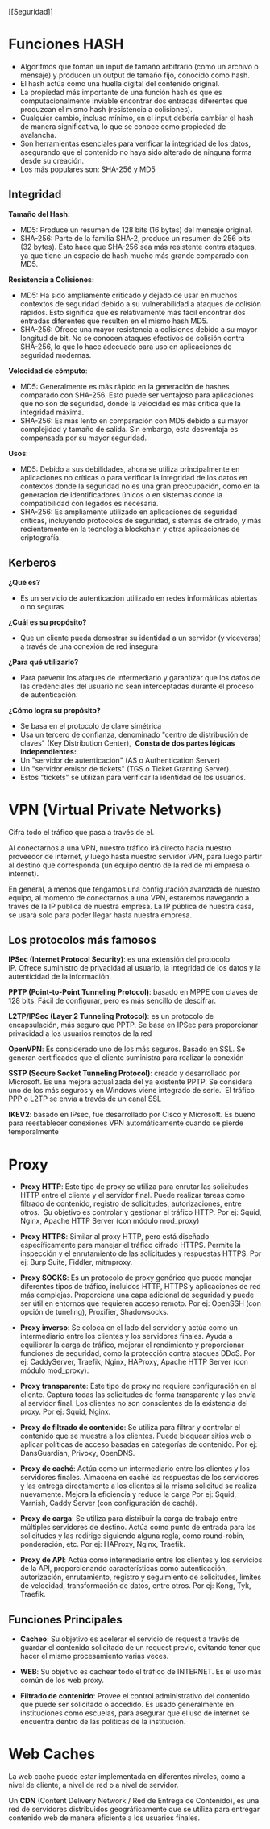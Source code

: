 
[[Seguridad]]
# Funciones HASH
- Algoritmos que toman un input de tamaño arbitrario (como un archivo o mensaje) y producen un output de tamaño fijo, conocido como hash.
- El hash actúa como una huella digital del contenido original.
- La propiedad más importante de una función hash es que es computacionalmente inviable encontrar dos entradas diferentes que produzcan el mismo hash (resistencia a colisiones).
- Cualquier cambio, incluso mínimo, en el input debería cambiar el hash de manera significativa, lo que se conoce como propiedad de avalancha.
- Son herramientas esenciales para verificar la integridad de los datos, asegurando que el contenido no haya sido alterado de ninguna forma desde su creación.
- Los más populares son: SHA-256 y MD5

## Integridad
**Tamaño del Hash:**
- MD5: Produce un resumen de 128 bits (16 bytes) del mensaje original.
- SHA-256: Parte de la familia SHA-2, produce un resumen de 256 bits (32 bytes). Esto hace que SHA-256 sea más resistente contra ataques, ya que tiene un espacio de hash mucho más grande comparado con MD5.

**Resistencia a Colisiones:**
- MD5: Ha sido ampliamente criticado y dejado de usar en muchos contextos de seguridad debido a su vulnerabilidad a ataques de colisión rápidos. Esto significa que es relativamente más fácil encontrar dos entradas diferentes que resulten en el mismo hash MD5.
- SHA-256: Ofrece una mayor resistencia a colisiones debido a su mayor longitud de bit. No se conocen ataques efectivos de colisión contra SHA-256, lo que lo hace adecuado para uso en aplicaciones de seguridad modernas.

**Velocidad de cómputo**:
- MD5: Generalmente es más rápido en la generación de hashes comparado con SHA-256. Esto puede ser ventajoso para aplicaciones que no son de seguridad, donde la velocidad es más crítica que la integridad máxima.
- SHA-256: Es más lento en comparación con MD5 debido a su mayor complejidad y tamaño de salida. Sin embargo, esta desventaja es compensada por su mayor seguridad.

**Usos**:
- MD5: Debido a sus debilidades, ahora se utiliza principalmente en aplicaciones no críticas o para verificar la integridad de los datos en contextos donde la seguridad no es una gran preocupación, como en la generación de identificadores únicos o en sistemas donde la compatibilidad con legados es necesaria.
- SHA-256: Es ampliamente utilizado en aplicaciones de seguridad críticas, incluyendo protocolos de seguridad, sistemas de cifrado, y más recientemente en la tecnología blockchain y otras aplicaciones de criptografía.

## Kerberos

**¿Qué es?** 
- Es un servicio de autenticación utilizado en redes informáticas abiertas o no seguras

**¿Cuál es su propósito?** 
- Que un cliente pueda demostrar su identidad a un servidor (y viceversa) a través de una conexión de red insegura

**¿Para qué utilizarlo?**
- Para prevenir los ataques de intermediario y garantizar que los datos de las credenciales del usuario no sean interceptadas durante el proceso de autenticación.

**¿Cómo logra su propósito?**
- Se basa en el protocolo de clave simétrica 
- Usa un tercero de confianza, denominado "centro de distribución de claves" (Key Distribution Center), 
**Consta de dos partes lógicas independientes:** 
- Un "servidor de autenticación" (AS o Authentication Server)
- Un "servidor emisor de tickets" (TGS o Ticket Granting Server). 
- Estos "tickets" se utilizan para verificar la identidad de los usuarios.
# VPN (Virtual Private Networks)

Cifra todo el tráfico que pasa a través de el.

Al conectarnos a una VPN, nuestro tráfico irá directo hacia nuestro proveedor de internet, y luego hasta nuestro servidor VPN, para luego partir al destino que corresponda (un equipo dentro de la red de mi empresa o internet).

En general, a menos que tengamos una configuración avanzada de nuestro equipo, al momento de conectarnos a una VPN, estaremos navegando a través de la IP pública de nuestra empresa. La IP pública de nuestra casa, se usará solo para poder llegar hasta nuestra empresa.

## Los protocolos más famosos

**IPSec (Internet Protocol Security)**: es una extensión del protocolo IP. Ofrece suministro de privacidad al usuario, la integridad de los datos y la autenticidad de la información.

**PPTP (Point-to-Point Tunneling Protocol)**: basado en MPPE con claves de 128 bits. Fácil de configurar, pero es más sencillo de descifrar. 

**L2TP/IPSec (Layer 2 Tunneling Protocol)**: es un protocolo de encapsulación, más seguro que PPTP. Se basa en IPSec para proporcionar privacidad a los usuarios remotos de la red

**OpenVPN**: Es considerado uno de los más seguros. Basado en SSL. Se generan certificados que el cliente suministra para realizar la conexión

**SSTP (Secure Socket Tunneling Protocol)**: creado y desarrollado por Microsoft. Es una mejora actualizada del ya existente PPTP. Se considera uno de los más seguros y en Windows viene integrado de serie.  El tráfico PPP o L2TP se envía a través de un canal SSL

**IKEV2**: basado en IPsec, fue desarrollado por Cisco y Microsoft. Es bueno para reestablecer conexiones VPN automáticamente cuando se pierde temporalmente


# Proxy

- **Proxy HTTP**: Este tipo de proxy se utiliza para enrutar las solicitudes HTTP entre el cliente y el servidor final. Puede realizar tareas como filtrado de contenido, registro de solicitudes, autorizaciones, entre otros.  Su objetivo es controlar y gestionar el tráfico HTTP. Por ej: Squid, Nginx, Apache HTTP Server (con módulo mod_proxy)

- **Proxy HTTPS**: Similar al proxy HTTP, pero está diseñado específicamente para manejar el tráfico cifrado HTTPS. Permite la inspección y el enrutamiento de las solicitudes y respuestas HTTPS. Por ej: Burp Suite, Fiddler, mitmproxy.

- **Proxy SOCKS**: Es un protocolo de proxy genérico que puede manejar diferentes tipos de tráfico, incluidos HTTP, HTTPS y aplicaciones de red más complejas. Proporciona una capa adicional de seguridad y puede ser útil en entornos que requieren acceso remoto. Por ej: OpenSSH (con opción de tuneling), Proxifier, Shadowsocks.

- **Proxy inverso**: Se coloca en el lado del servidor y actúa como un intermediario entre los clientes y los servidores finales. Ayuda a equilibrar la carga de tráfico, mejorar el rendimiento y proporcionar funciones de seguridad, como la protección contra ataques DDoS. Por ej: CaddyServer, Traefik, Nginx, HAProxy, Apache HTTP Server (con módulo mod_proxy).

- **Proxy transparente**: Este tipo de proxy no requiere configuración en el cliente. Captura todas las solicitudes de forma transparente y las envía al servidor final. Los clientes no son conscientes de la existencia del proxy. Por ej: Squid, Nginx.

- **Proxy de filtrado de contenido**: Se utiliza para filtrar y controlar el contenido que se muestra a los clientes. Puede bloquear sitios web o aplicar políticas de acceso basadas en categorías de contenido. Por ej: DansGuardian, Privoxy, OpenDNS.

- **Proxy de caché**: Actúa como un intermediario entre los clientes y los servidores finales. Almacena en caché las respuestas de los servidores y las entrega directamente a los clientes si la misma solicitud se realiza nuevamente. Mejora la eficiencia y reduce la carga Por ej: Squid, Varnish, Caddy Server (con configuración de caché).

- **Proxy de carga**: Se utiliza para distribuir la carga de trabajo entre múltiples servidores de destino. Actúa como punto de entrada para las solicitudes y las redirige siguiendo alguna regla, como round-robin, ponderación, etc. Por ej: HAProxy, Nginx, Traefik.

- **Proxy de API**: Actúa como intermediario entre los clientes y los servicios de la API, proporcionando características como autenticación, autorización, enrutamiento, registro y seguimiento de solicitudes, límites de velocidad, transformación de datos, entre otros. Por ej: Kong, Tyk, Traefik.

## Funciones Principales
- **Cacheo**: Su objetivo es acelerar el servicio de request a través de guardar el contenido solicitado de un request previo, evitando tener que hacer el mismo procesamiento varias veces.

- **WEB**: Su objetivo es cachear todo el tráfico de INTERNET. Es el uso más común de los web proxy.

- **Filtrado de contenido**: Provee el control administrativo del contenido que puede ser solicitado o accedido. Es usado generalmente en instituciones como escuelas, para asegurar que el uso de internet se encuentra dentro de las políticas de la institución.

# Web Caches

La web cache puede estar implementada en diferentes niveles, como a nivel de cliente, a nivel de red o a nivel de servidor. 

Un **CDN** (Content Delivery Network / Red de Entrega de Contenido), es una red de servidores distribuidos geográficamente que se utiliza para entregar contenido web de manera eficiente a los usuarios finales.